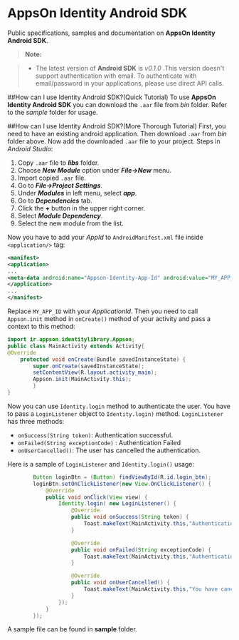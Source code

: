 # AppsOn Identity Android SDK
Public specifications, samples and documentation on **AppsOn Identity Android SDK**.

> **Note:**

> - The latest version of **Android SDK** is *v0.1.0* .This version doesn't support authentication with email. To authenticate with email/password in your applications, please use direct API calls. 



##How can I use Identity Android SDK?(Quick Tutorial)
To use **AppsOn Identity Android SDK** you can download the `.aar` file from *bin* folder. Refer to the *sample* folder for usage.

##How can I use Identity Android SDK?(More Thorough Tutorial)
First, you need to have an existing android application. Then download `.aar` from *bin* folder above. Now add the downloaded `.aar` file to your project. Steps in *Android Studio*:

 1. Copy `.aar` file to ***libs*** folder.
 2. Choose ***New Module*** option under ***File->New*** menu.
 3. Import copied `.aar` file.
 4. Go to ***File->Project Settings***.
 5. Under ***Modules*** in left menu, select ***app***.
 6. Go to ***Dependencies*** tab.
 7. Click the ***+*** button in the upper right corner.
 8. Select ***Module Dependency***.
 9. Select the new module from the list.
 

Now you have to add your *AppId* to `AndroidManifest.xml` file inside `<application/>` tag:
```xml
<manifest>
<application>
...
<meta-data android:name="Appson-Identity-App-Id" android:value="MY_APP_ID" />
</application>
...
</manifest>
```

Replace `MY_APP_ID` with your *ApplicationId*.  Then you need to call `Appson.init` method in `onCreate()` method of your activity and pass a context to this method:
```java
import ir.appson.identitylibrary.Appson;
public class MainActivity extends Activity{
@Override
    protected void onCreate(Bundle savedInstanceState) {
        super.onCreate(savedInstanceState);
        setContentView(R.layout.activity_main);
        Appson.init(MainActivity.this);
        }
}
```
Now you can use `Identity.login` method to authenticate the user. You have to pass a `LoginListener` object to `Identity.login)` method. `LoginListener` has three methods:

 - `onSuccess(String token)`: Authentication successful. 
 - `onFailed(String exceptionCode)` : Authentication Failed
 - `onUserCancelled()`: The user has cancelled the authentication.

Here is a sample of `LoginListener` and `Identity.login()` usage:
```java
        Button loginBtn = (Button) findViewById(R.id.login_btn);
        loginBtn.setOnClickListener(new View.OnClickListener() {
            @Override
            public void onClick(View view) {
                Identity.login( new LoginListener() {
                    @Override
                    public void onSuccess(String token) {
                        Toast.makeText(MainActivity.this,"Authentication Successful"+" "+token, Toast.LENGTH_LONG).show();
                    }

                    @Override
                    public void onFailed(String exceptionCode) {
                        Toast.makeText(MainActivity.this,"Authentication Failed"+exceptionCode, Toast.LENGTH_LONG).show();
                    }

                    @Override
                    public void onUserCancelled() {
                        Toast.makeText(MainActivity.this,"You have cancelled the authentication.", Toast.LENGTH_LONG).show();
                    }
                });
            }
        });
```
A sample file can be found in **sample** folder. 

